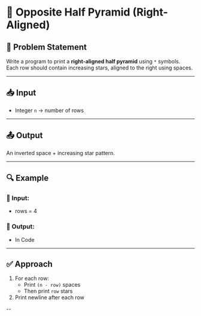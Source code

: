 # 📐 Opposite Half Pyramid (Right-Aligned)

## 📝 Problem Statement

Write a program to print a **right-aligned half pyramid** using `*` symbols.  
Each row should contain increasing stars, aligned to the right using spaces.

---

## 📥 Input
- Integer `n` → number of rows

---

## 📤 Output

An inverted space + increasing star pattern.

---

## 🔍 Example

### 🔸 Input:

- rows = 4

### 🔸 Output:

- In Code

---

## ✅ Approach

1. For each row:
   - Print `(n - row)` spaces
   - Then print `row` stars
2. Print newline after each row

--